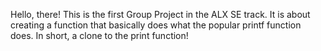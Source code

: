 Hello, there! This is the first Group Project in the ALX SE track. It is about creating a function that basically does what the popular printf function does. In short, a clone to the print function!
